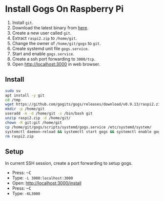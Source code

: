 Install Gogs On Raspberry Pi
============================

1. Install `git`.
2. Download the latest binary from [here][1].
3. Create a new user called `git`.
4. Extract `raspi2.zip` to `/home/git`.
5. Change the owner of `/home/git/gogs` to `git`.
6. Create systemd unit file `gogs.service`.
7. Start and enable `gogs.service`.
8. Create a ssh port forwarding to `3000/tcp`.
9. Open <http://localhost:3000> in web browser.

## Install

```bash
sudo su
apt install -y git
cd /tmp
wget https://github.com/gogits/gogs/releases/download/v0.9.13/raspi2.zip
mkdir -p /home/git
useradd -m -d /home/git -s /bin/bash git
unzip raspi2.zip -d /home/git/
chown -R git:git /home/git
cp /home/git/gogs/scripts/systemd/gogs.service /etc/systemd/system/
systemctl daemon-reload && systemctl start gogs && systemctl enable gogs
rm raspi2.zip
```

## Setup

In current SSH session, create a port forwarding to setup gogs.

- Press: <kbd>~C</kbd>
- Type: `-L 3000:localhost:3000`
- Open: <http://localhost:3000/install>
- Press: <kbd>~C</kbd>
- Type: `-KL3000`

[1]: https://github.com/gogits/gogs/releases
